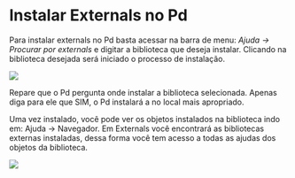 # Instalar Externals no Pd

Para instalar externals no Pd basta acessar na barra de menu: _Ajuda -&gt; Procurar por externals_ e digitar a biblioteca que deseja instalar. Clicando na biblioteca desejada será iniciado o processo de instalação.

![](https://media.giphy.com/media/VG8gqKrPDQhEImcrvl/giphy.gif)

Repare que o Pd pergunta onde instalar a biblioteca selecionada. Apenas diga para ele que SIM, o Pd instalará a no local mais apropriado.

Uma vez instalado, você pode ver os objetos instalados na biblioteca indo em: Ajuda -&gt; Navegador. Em Externals você encontrará as bibliotecas externas instaladas, dessa forma você tem acesso a todas as ajudas dos objetos da biblioteca.

![](https://media.giphy.com/media/ifYabQdnnriKedhtQw/giphy.gif)

